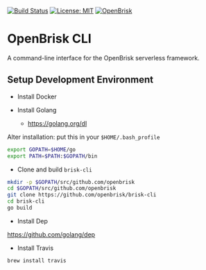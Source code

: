 [![Build Status](https://api.travis-ci.org/openbrisk/brisk-cli.svg?branch=master)](https://travis-ci.org/openbrisk/brisk-cli)
[![License: MIT](https://img.shields.io/badge/License-MIT-yellow.svg)](https://opensource.org/licenses/MIT)
[![OpenBrisk](https://img.shields.io/badge/openbrisk-serverless-blue.svg)](https://www.openbrisk.org)

# OpenBrisk CLI
A command-line interface for the OpenBrisk serverless framework.

## Setup Development Environment

- Install Docker

- Install Golang
  - https://golang.org/dl

Alter installation: put this in your `$HOME/.bash_profile`

```bash
export GOPATH=$HOME/go
export PATH=$PATH:$GOPATH/bin
```

- Clone and build `brisk-cli`

```bash
mkdir -p $GOPATH/src/github.com/openbrisk
cd $GOPATH/src/github.com/openbrisk
git clone https://github.com/openbrisk/brisk-cli
cd brisk-cli
go build
```
- Install Dep

https://github.com/golang/dep

- Install Travis

`brew install travis`
